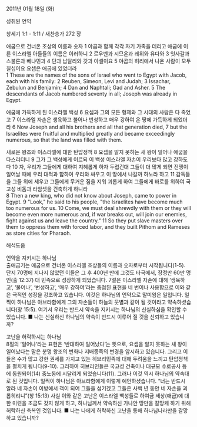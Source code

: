 2011년 01월 18일 (화)

성취된 언약



창세기 1:1 - 1:11 / 새찬송가 272 장


애굽으로 건너온 조상의 이름과 숫자
1 야곱과 함께 각각 자기 가족을 데리고 애굽에 이른 이스라엘 아들들의 이름은 이러하니 2 르우벤과 시므온과 레위와 유다와 3 잇사갈과 스불론과 베냐민과 4 단과 납달리와 갓과 아셀이요 5 야곱의 허리에서 나온 사람이 모두 칠십이요 요셉은 애굽에 있었더라  
1 These are the names of the sons of Israel who went to Egypt with Jacob, each with his family: 2 Reuben, Simeon, Levi and Judah; 3 Issachar, Zebulun and Benjamin; 4 Dan and Naphtali; Gad and Asher. 5 The descendants of Jacob numbered seventy in all; Joseph was already in Egypt. 

애굽에 가득하게 된 이스라엘 백성
6 요셉과 그의 모든 형제와 그 시대의 사람은 다 죽었고 7 이스라엘 자손은 생육하고 불어나 번성하고 매우 강하여 온 땅에 가득하게 되었더라 
6 Now Joseph and all his brothers and all that generation died, 7 but the Israelites were fruitful and multiplied greatly and became exceedingly numerous, so that the land was filled with them. 

새로운 왕조와 이스라엘에 대한 탄압정책 
8 요셉을 알지 못하는 새 왕이 일어나 애굽을 다스리더니 9 그가 그 백성에게 이르되 이 백성 이스라엘 자손이 우리보다 많고 강하도다 10 자, 우리가 그들에게 대하여 지혜롭게 하자 두렵건대 그들이 더 많게 되면 전쟁이 일어날 때에 우리 대적과 합하여 우리와 싸우고 이 땅에서 나갈까 하노라 하고 11 감독들을 그들 위에 세우고 그들에게 무거운 짐을 지워 괴롭게 하여 그들에게 바로를 위하여 국고성 비돔과 라암셋을 건축하게 하니라  
8 Then a new king, who did not know about Joseph, came to power in Egypt. 9 "Look," he said to his people, "the Israelites have become much too numerous for us. 10 Come, we must deal shrewdly with them or they will become even more numerous and, if war breaks out, will join our enemies, fight against us and leave the country." 11 So they put slave masters over them to oppress them with forced labor, and they built Pithom and Rameses as store cities for Pharaoh.

해석도움





언약을 지키시는 하나님  
출애굽기는 애굽으로 건너온 이스라엘 조상들의 이름과 숫자로부터 시작됩니다(1-5). 단지 70명에 지나지 않았던 이들은 그 후 400년 만에 그것도 타국에서, 장정만 60만 명인(출 12:37) 대 민족으로 성장하게 되었습니다. 7절은 이스라엘 자손에 대해 ‘생육하고’, ‘불어나’, ‘번성하고’, ‘매우 강하여’라는 중첩된 표현을 네 번이나 사용함으로 이와 같은 극적인 성장을 강조하고 있습니다. 이것은 하나님의 언약으로 말미암은 일입니다. 일찍이 하나님은 아브라함에게 그의 자손들이 하늘의 뭇별과 같이 될 것이라고 약속하셨습니다(창 15:5). 여기서 우리는 반드시 약속을 지키시는 하나님의 신실하심을 확인할 수 있습니다.
■ 나는 신실하신 하나님의 약속이 반드시 이루어 질 것을 신뢰하고 있습니까?

고난을 허락하시는 하나님  
8절의 ‘일어나’라는 표현은 ‘반대하여 일어났다’는 뜻으로, 요셉을 알지 못하는 새 왕이 일어났다는 말은 분명 왕조의 변화나 지배종족의 변경을 암시하고 있습니다. 그리고 이들은 수가 많고 강한 권세를 가지고 있는 히브리민족에 대해 두려움을 느끼고 탄압정책을 펼치게 됩니다(9-10). 그리하여 히브리인들은 국고성 건축이나 대규모 수로공사 등에 동원되어(14) 중노동에 시달리게 되었습니다(11). 그러나 이것 역시 하나님의 약속대로 된 것입니다. 일찍이 하나님은 아브라함에게 이렇게 예언하셨습니다. “너는 반드시 알라 네 자손이 이방에서 객이 되어 그들을 섬기겠고 그들은 사백 년 동안 네 자손을 괴롭히리니”(창 15:13) 사실 이와 같은 고난은 이스라엘 백성들로 하여금 세상(애굽)에 대한 미련을 조금도 갖지 않게 하고, 하나님께서 약속하신 가나안 땅만을 갈망케 하기 위해 허락하신 축복인 것입니다.
■ 나는 나에게 허락하신 고난을 통해 하나님나라만을 갈망하고 있습니까?